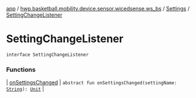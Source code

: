 [app](../../../index.md) / [hwp.basketball.mobility.device.sensor.wicedsense.ws_bs](../../index.md) / [Settings](../index.md) / [SettingChangeListener](.)

# SettingChangeListener

`interface SettingChangeListener`

### Functions

| [onSettingsChanged](on-settings-changed.md) | `abstract fun onSettingsChanged(settingName: `[`String`](https://kotlinlang.org/api/latest/jvm/stdlib/kotlin/-string/index.html)`): `[`Unit`](https://kotlinlang.org/api/latest/jvm/stdlib/kotlin/-unit/index.html) |

